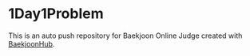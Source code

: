 # 1Day1Problem
This is an auto push repository for Baekjoon Online Judge created with [BaekjoonHub](https://github.com/BaekjoonHub/BaekjoonHub).
